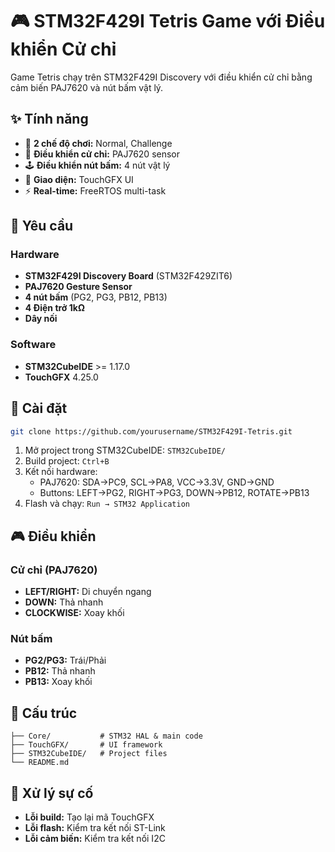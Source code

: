 # 🎮 STM32F429I Tetris Game với Điều khiển Cử chỉ

Game Tetris chạy trên STM32F429I Discovery với điều khiển cử chỉ bằng cảm biến PAJ7620 và nút bấm vật lý.

## ✨ Tính năng

- 🎯 **2 chế độ chơi:** Normal, Challenge
- 👋 **Điều khiển cử chỉ:** PAJ7620 sensor
- 🕹️ **Điều khiển nút bấm:** 4 nút vật lý
- 🎨 **Giao diện:** TouchGFX UI 
- ⚡ **Real-time:** FreeRTOS multi-task

## 🔧 Yêu cầu

### Hardware
- **STM32F429I Discovery Board** (STM32F429ZIT6)
- **PAJ7620 Gesture Sensor**
- **4 nút bấm** (PG2, PG3, PB12, PB13)
- **4 Điện trở 1kΩ**
- **Dây nối**

### Software
- **STM32CubeIDE** >= 1.17.0
- **TouchGFX** 4.25.0

## 🚀 Cài đặt

```bash
git clone https://github.com/yourusername/STM32F429I-Tetris.git
```

1. Mở project trong STM32CubeIDE: `STM32CubeIDE/`
2. Build project: `Ctrl+B`
3. Kết nối hardware:
   - PAJ7620: SDA→PC9, SCL→PA8, VCC→3.3V, GND→GND
   - Buttons: LEFT→PG2, RIGHT→PG3, DOWN→PB12, ROTATE→PB13
4. Flash và chạy: `Run → STM32 Application`

## 🎮 Điều khiển

### Cử chỉ (PAJ7620)
- **LEFT/RIGHT:** Di chuyển ngang
- **DOWN:** Thả nhanh
- **CLOCKWISE:** Xoay khối

### Nút bấm
- **PG2/PG3:** Trái/Phải
- **PB12:** Thả nhanh  
- **PB13:** Xoay khối

## 📁 Cấu trúc

```
├── Core/           # STM32 HAL & main code
├── TouchGFX/       # UI framework
├── STM32CubeIDE/   # Project files
└── README.md
```

## 🐛 Xử lý sự cố

- **Lỗi build:** Tạo lại mã TouchGFX
- **Lỗi flash:** Kiểm tra kết nối ST-Link
- **Lỗi cảm biến:** Kiểm tra kết nối I2C
